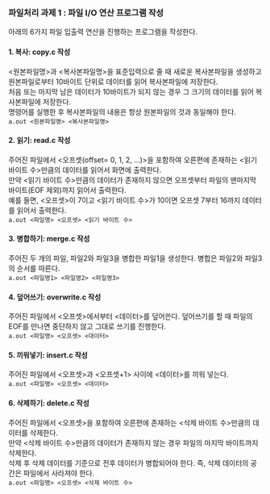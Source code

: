 ### 파일처리 과제 1 : 파일 I/O 연산 프로그램 작성

아래의 6가지 파일 입출력 연산을 진행하는 프로그램을 작성한다.

#### 1. 복사: copy.c 작성<br>
  <원본파일명>과 <복사본파일명>을 표준입력으로 줄 때 새로운 복사본파일을 생성하고 원본파일로부터 10바이트 단위로 데이터를 읽어 복사본파일에 저장한다. <br>
  처음 또는 마지막 남은 데이터가 10바이트가 되지 않는 경우 그 크기의 데이터를 읽어 복사본파일에 저장한다. <br>
  명령어를 실행한 후 복사본파일의 내용은 항상 원본파일의 것과 동일해야 한다.<br>
  ``` a.out <원본파일명> <복사본파일명> ```
  <br>
  
#### 2. 읽기: read.c 작성<br>
  주어진 파일에서 <오프셋(offset= 0, 1, 2, ...)>을 포함하여 오른편에 존재하는 <읽기 바이트 수>만큼의 데이터를 읽어서 화면에 출력한다.<br> 
  만약 <읽기 바이트 수>만큼의 데이터가 존재하지 않으면 오프셋부터 파일의 맨마지막 바이트(EOF 제외)까지 읽어서 출력한다. <br>
  예를 들면, <오프셋>이 7이고 <읽기 바이트 수>가 10이면 오프셋 7부터 16까지 데이터를 읽어서 출력한다.<br>
  ``` a.out <파일명> <오프셋> <읽기 바이트 수> ```
  <br>
  
#### 3. 병합하기: merge.c 작성<br>
  주어진 두 개의 파일, 파일2와 파일3을 병합한 파일1을 생성한다. 병합은 파일2와 파일3의 순서를 따른다.<br>
  ``` a.out <파일명1> <파일명2> <파일명3> ```
  <br>
  
#### 4. 덮어쓰기: overwrite.c 작성<br>
  주어진 파일에서 <오프셋>에서부터 <데이터>를 덮어쓴다. 덮어쓰기를 할 때 파일의 EOF를 만나면 중단하지 않고 그대로 쓰기를 진행한다. <br>
  ``` a.out <파일명> <오프셋> <대이터> ```
  <br>
  
#### 5. 끼워넣기: insert.c 작성<br>
  주어진 파일에서 <오프셋>과 <오프셋+1> 사이에 <데이터>를 끼워 넣는다.<br>
  ``` a.out <파일명> <오프셋> <데이터> ```
  <br>
  
#### 6. 삭제하기: delete.c 작성<br>
  주어진 파일에서 <오프셋>을 포함하여 오른편에 존재하는 <삭제 바이트 수>만큼의 데이터를 삭제한다. <br>
  만약 <삭제 바이트 수>만큼의 데이터가 존재하지 않는 경우 파일의 마지막 바이트까지 삭제한다. <br>
  삭제 후 삭제 데이터를 기준으로 전후 데이터가 병합되어야 한다. 즉, 삭제 데이터의 공간은 파일에서 사라져야 한다.<br>
  ``` a.out <파일명> <오프셋> <삭제 바이트 수> ```
  <br>

